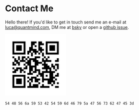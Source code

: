 # Contact Me


Hello there! If you'd like to get in touch send me an e-mail at
[luca@quantmind.com](mailto:luca@quantmind.com), DM me at [bsky](https://bsky.app/profile/lucasbardella.com) or open a [github issue](https://github.com/lsbardel/lucasbardella.com/issues).


<div grid>
<a href="/"><img width=200 alt="Luca Sbardella QR" src="data/luca-qr.png" color="white"></a>
</div>


`54 48 56 6a 59 53 42 54 59 6d 46 79 5a 47 56 73 62 47 45 3d`
